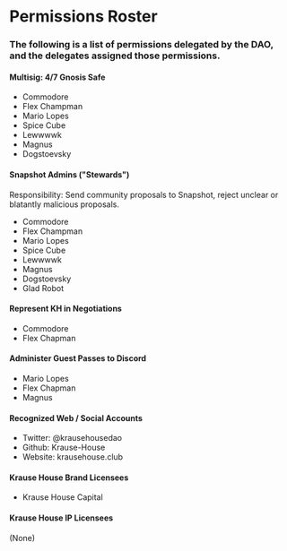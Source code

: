# Permissions Roster

### The following is a list of permissions delegated by the DAO, and the delegates assigned those permissions.

#### Multisig: 4/7 Gnosis Safe

- Commodore
- Flex Champman
- Mario Lopes
- Spice Cube
- Lewwwwk
- Magnus
- Dogstoevsky

#### Snapshot Admins ("Stewards")

Responsibility: Send community proposals to Snapshot, reject unclear or blatantly malicious proposals.

- Commodore
- Flex Champman
- Mario Lopes
- Spice Cube
- Lewwwwk
- Magnus
- Dogstoevsky
- Glad Robot

#### Represent KH in Negotiations

- Commodore
- Flex Chapman

#### Administer Guest Passes to Discord

- Mario Lopes
- Flex Chapman
- Magnus

#### Recognized Web / Social Accounts

- Twitter: @krausehousedao
- Github: Krause-House
- Website: krausehouse.club

#### Krause House Brand Licensees

- Krause House Capital

#### Krause House IP Licensees

(None)
